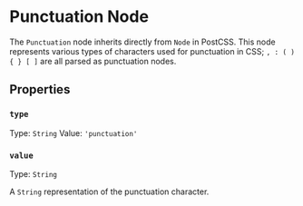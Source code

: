 # Punctuation Node

The `Punctuation` node inherits directly from `Node` in PostCSS. This node represents various types of characters used for punctuation in CSS; `, : ( ) { } [ ]` are all parsed as punctuation nodes.

## Properties

### `type`

Type: `String`
Value: `'punctuation'`

### `value`

Type: `String`<br>

A `String` representation of the punctuation character.
